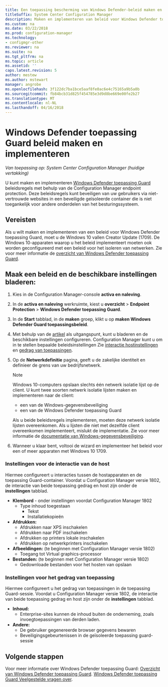 ```yaml
---
title: Een toepassing bescherming van Windows Defender-beleid maken en implementeren
titleSuffix: System Center Configuration Manager
description: Maken en implementeren van beleid voor Windows Defender toepassing Guard.
ms.custom: na
ms.date: 03/22/2018
ms.prod: configuration-manager
ms.technology:
- configmgr-other
ms.reviewer: na
ms.suite: na
ms.tgt_pltfrm: na
ms.topic: article
ms.assetid: ''
caps.latest.revision: 5
author: mestew
ms.author: mstewart
manager: angrobe
ms.openlocfilehash: 3f122dc7ba1bce5aaf8fe0ac6e4c75165a9b5a0b
ms.sourcegitcommit: fb84bcb31d825f454785e3d9d8be669e00fe2b27
ms.translationtype: MT
ms.contentlocale: nl-NL
ms.lasthandoff: 04/16/2018
---
```

# <a name="create-and-deploy-windows-defender-application-guard-policy"></a>Windows Defender toepassing Guard beleid maken en implementeren 
*Van toepassing op: System Center Configuration Manager (huidige vertakking)*
<!-- 1351960 -->
U kunt maken en implementeren [Windows Defender toepassing Guard](https://docs.microsoft.com/windows/threat-protection/windows-defender-application-guard/wd-app-guard-overview) beleidsregels met behulp van de Configuration Manager endpoint protection. Deze beleidsregels kunt beveiligen van uw gebruikers via niet-vertrouwde websites in een beveiligde geïsoleerde container die is niet toegankelijk voor andere onderdelen van het besturingssysteem.

## <a name="prerequisites"></a>Vereisten

Als u wilt maken en implementeren van een beleid voor Windows Defender toepassing Guard, moet u de Windows 10 vallen Creator Update (1709). De Windows 10-apparaten waarop u het beleid implementeert moeten ook worden geconfigureerd met een beleid voor het isoleren van netwerken. Zie voor meer informatie de [overzicht van Windows Defender toepassing Guard](https://docs.microsoft.com/windows/threat-protection/windows-defender-application-guard/wd-app-guard-overview). 


## <a name="create-a-policy-and-to-browse-the-available-settings"></a>Maak een beleid en de beschikbare instellingen bladeren:

1. Kies in de Configuration Manager-console **activa en naleving**.
2. In de **activa en naleving** werkruimte, kiest u **overzicht** > **Endpoint Protection** > **Windows Defender toepassing Guard**.
3. In de **Start** tabblad, in de **maken** groep, klikt u op **maken Windows Defender Guard toepassingsbeleid**.
4. Met behulp van de [artikel](https://docs.microsoft.com/windows/security/threat-protection/windows-defender-application-guard/configure-wd-app-guard) als uitgangspunt, kunt u bladeren en de beschikbare instellingen configureren. Configuration Manager kunt u om in te stellen bepaalde beleidsinstellingen Zie [interactie hostinstellingen](#BKMK_HIS) en [gedrag van toepassingen](#BKMK_AppB).
5. Op de **Netwerkdefinitie** pagina, geeft u de zakelijke identiteit en definieer de grens van uw bedrijfsnetwerk.

    > [!NOTE]
    > Windows 10-computers opslaan slechts één netwerk isolatie lijst op de client. U kunt twee soorten netwerk isolatie lijsten maken en implementeren naar de client:
    >
    >  - een van de Windows-gegevensbeveiliging
    >  - een van de Windows Defender toepassing Guard
    >
    > Als u beide beleidsregels implementeren, moeten deze netwerk isolatie lijsten overeenkomen. Als u lijsten die niet met dezelfde client overeenkomen implementeert, mislukt de implementatie. Zie voor meer informatie de [documentatie van Windows-gegevensbeveiliging](https://docs.microsoft.com/windows/threat-protection/windows-information-protection/create-wip-policy-using-sccm).
    > 
    > 

6. Wanneer u klaar bent, voltooi de wizard en implementeer het beleid voor een of meer apparaten met Windows 10 1709.

### <a name="bkmk_HIS"></a> Instellingen voor de interactie van de host
Hiermee configureert u interacties tussen de hostapparaten en de toepassing Guard-container. Voordat u Configuration Manager versie 1802, de interactie van beide toepassing gedrag en host zijn onder de **instellingen** tabblad.

- **Klembord** - onder instellingen voordat Configuration Manager 1802
    - Type inhoud toegestaan
        - Tekst
        - Installatiekopieën
- **Afdrukken:**
    - Afdrukken naar XPS inschakelen
    - Afdrukken naar PDF inschakelen
    - Afdrukken op printers lokale inschakelen
    - Afdrukken op netwerkprinters inschakelen
- **Afbeeldingen:** (te beginnen met Configuration Manager versie 1802)
    - Toegang tot Virtual graphics-processor
- **Bestanden:** (te beginnen met Configuration Manager versie 1802)
    - Gedownloade bestanden voor het hosten van opslaan

### <a name="bkmk_ABS"></a> Instellingen voor het gedrag van toepassing
Hiermee configureert u het gedrag van toepassingen in de toepassing Guard-sessie. Voordat u Configuration Manager versie 1802, de interactie van beide toepassing gedrag en host zijn onder de **instellingen** tabblad.

- **Inhoud:**
   - Enterprise-sites kunnen de inhoud buiten de onderneming, zoals invoegtoepassingen van derden laden.
- **Andere:**
    - De gebruiker gegenereerde browser gegevens bewaren
    - Beveiligingsgebeurtenissen in de geïsoleerde toepassing guard-sessie



## <a name="next-steps"></a>Volgende stappen
Voor meer informatie over Windows Defender toepassing Guard: [Overzicht van Windows Defender toepassing Guard](https://docs.microsoft.com/windows/security/threat-protection/windows-defender-application-guard/wd-app-guard-overview).
[Windows Defender toepassing Guard Veelgestelde vragen over](https://docs.microsoft.com/windows/security/threat-protection/windows-defender-application-guard/faq-wd-app-guard).
